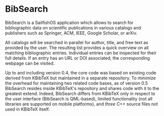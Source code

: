 # BibSearch

BibSearch is a SailfishOS application which allows to search for bibliographic data on scientific publications in various catalogs and publishers such as Springer, ACM, IEEE, Google Scholar, or arXiv.

All catalogs will be searched in parallel for author, title, and free text as provided by the user.
The resulting list provides a quick overview on all matching bibliographic entries. Individual entries can be inspected for their full details.
If an entry has an URL or DOI associated, the corresponding webpage can be visited.

Up to and including version 0.4, the core code was based on existing code derived from KBibTeX but maintained in a separate repository. To minimize the overhead for maintaining two related code bases, as of version 0.5 BibSearch resides inside KBibTeX's repository and shares code with it to the greatest extend. Indeed, BibSearch differs from KBibTeX only in respect to the user interface (BibSearch is QML-based), limited functionality (not all libraries are supported on mobile platforms), and *three* C++ source files not used in KBibTeX itself.

